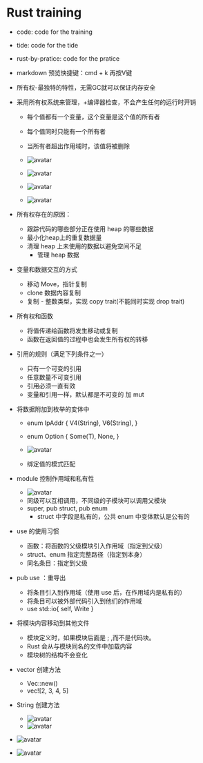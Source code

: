 # Rust training

- code: code for the training
- tide: code for the tide
- rust-by-pratice: code for the pratice

- markdown 预览快捷键：cmd + k 再按V键

- 所有权-最独特的特性，无需GC就可以保证内存安全
- 采用所有权系统来管理，+编译器检查，不会产生任何的运行时开销
    - 每个值都有一个变量，这个变量是这个值的所有者
    - 每个值同时只能有一个所有者
    - 当所有者超出作用域时，该值将被删除

    - ![avatar](stack&heap.png)
    - ![avatar](neicun&alloc.png)
    - ![avatar](move.png)
    - ![avatar](copy&trait.png)

- 所有权存在的原因：
    - 跟踪代码的哪些部分正在使用 heap 的哪些数据
    - 最小化heap上的重复数据量
    - 清理 heap 上未使用的数据以避免空间不足
        - 管理 heap 数据

- 变量和数据交互的方式
    - 移动 Move，指针复制
    - clone 数据内容复制
    - 复制 - 整数类型，实现 copy trait(不能同时实现 drop trait)
- 所有权和函数
    - 将值传递给函数将发生移动或复制
    - 函数在返回值的过程中也会发生所有权的转移
- 引用的规则（满足下列条件之一）
    - 只有一个可变的引用
    - 任意数量不可变引用
    - 引用必须一直有效
    - 变量和引用一样，默认都是不可变的 加 mut


- 将数据附加到枚举的变体中
    - enum IpAddr {
        V4(String),
        V6(String),
    }
    - enum Option<T> {
        Some(T),
        None,
    }

    - ![avatar](null.png)
    - 绑定值的模式匹配


- module 控制作用域和私有性
    - ![avatar](private.png)
    - 同级可以互相调用，不同级的子模块可以调用父模块
    - super, pub struct, pub enum
        - struct 中字段是私有的，公共 enum 中变体默认是公有的

- use 的使用习惯
    - 函数：将函数的父级模块引入作用域（指定到父级）
    - struct、enum 指定完整路径（指定到本身）
    - 同名条目：指定到父级

- pub use ：重导出
    - 将条目引入到作用域（使用 use 后，在作用域内是私有的）
    - 将条目可以被外部代码引入到他们的作用域
    - use std::io{ self, Write }

- 将模块内容移动到其他文件
    - 模块定义时，如果模块后面是 ; ,而不是代码块。
    - Rust 会从与模块同名的文件中加载内容
    - 模块树的结构不会变化

- vector 创建方法
    - Vec::new()
    - vec![2, 3, 4, 5]

- String 创建方法
    - ![avatar](string-new.png)
    - ![avatar](string-update.png)

- ![avatar](hashmap&borrow.png)
- ![avatar](hashmap_update.png)
